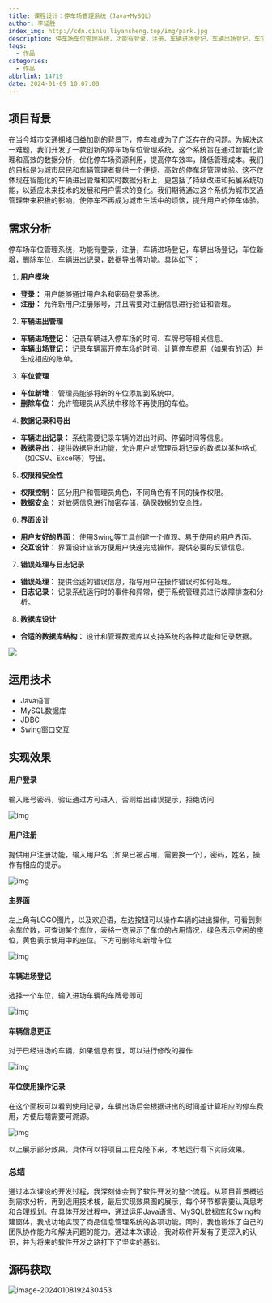 ```yaml
---
title: 课程设计：停车场管理系统（Java+MySQL）
author: 李延胜
index_img: http://cdn.qiniu.liyansheng.top/img/park.jpg
description: 停车场车位管理系统，功能有登录，注册，车辆进场登记，车辆出场登记，车位新增，删除车位，车辆进出记录，数据导出等功能
tags:
  - 作品
categories:
  - 作品
abbrlink: 14719
date: 2024-01-09 10:07:00
---
```

## 项目背景

在当今城市交通拥堵日益加剧的背景下，停车难成为了广泛存在的问题。为解决这一难题，我们开发了一款创新的停车场车位管理系统。这个系统旨在通过智能化管理和高效的数据分析，优化停车场资源利用，提高停车效率，降低管理成本。我们的目标是为城市居民和车辆管理者提供一个便捷、高效的停车场管理体验。这不仅体现在智能化的车辆进出管理和实时数据分析上，更包括了持续改进和拓展系统功能，以适应未来技术的发展和用户需求的变化。我们期待通过这个系统为城市交通管理带来积极的影响，使停车不再成为城市生活中的烦恼，提升用户的停车体验。

## 需求分析

停车场车位管理系统，功能有登录，注册，车辆进场登记，车辆出场登记，车位新增，删除车位，车辆进出记录，数据导出等功能。具体如下：

1. **用户模块**

- **登录：** 用户能够通过用户名和密码登录系统。
- **注册：** 允许新用户注册账号，并且需要对注册信息进行验证和管理。

2. **车辆进出管理**

- **车辆进场登记：** 记录车辆进入停车场的时间、车牌号等相关信息。
- **车辆出场登记：** 记录车辆离开停车场的时间，计算停车费用（如果有的话）并生成相应的账单。

3. **车位管理**

- **车位新增：** 管理员能够将新的车位添加到系统中。
- **删除车位：** 允许管理员从系统中移除不再使用的车位。

4. **数据记录和导出**

- **车辆进出记录：** 系统需要记录车辆的进出时间、停留时间等信息。
- **数据导出：** 提供数据导出功能，允许用户或管理员将记录的数据以某种格式（如CSV、Excel等）导出。

5. **权限和安全性**

- **权限控制：** 区分用户和管理员角色，不同角色有不同的操作权限。
- **数据安全：** 对敏感信息进行加密存储，确保数据的安全性。

6. **界面设计**

- **用户友好的界面：** 使用Swing等工具创建一个直观、易于使用的用户界面。
- **交互设计：** 界面设计应该方便用户快速完成操作，提供必要的反馈信息。

7. **错误处理与日志记录**

- **错误处理：** 提供合适的错误信息，指导用户在操作错误时如何处理。
- **日志记录：** 记录系统运行时的事件和异常，便于系统管理员进行故障排查和分析。

8. **数据库设计**

- **合适的数据库结构：** 设计和管理数据库以支持系统的各种功能和记录数据。

![](http://cdn.qiniu.liyansheng.top/typora/ad.jpg)

## 运用技术

- Java语言
- MySQL数据库
- JDBC
- Swing窗口交互

## 实现效果

#### **用户登录**

输入账号密码，验证通过方可进入，否则给出错误提示，拒绝访问

![img](http://cdn.qiniu.liyansheng.top/typora/wps1.jpg) 

#### **用户注册**

提供用户注册功能，输入用户名（如果已被占用，需要换一个），密码，姓名，操作有相应的提示。

![img](http://cdn.qiniu.liyansheng.top/typora/wps2.jpg) 

 

#### **主界面**

左上角有LOGO图片，以及欢迎语，左边按钮可以操作车辆的进出操作。可看到剩余车位数，可查询某个车位，表格一览展示了车位的占用情况，绿色表示空闲的座位，黄色表示使用中的座位。下方可删除和新增车位

 

![img](http://cdn.qiniu.liyansheng.top/typora/wps3.jpg) 

 

#### **车辆进场登记**

选择一个车位，输入进场车辆的车牌号即可

![img](http://cdn.qiniu.liyansheng.top/typora/wps4.jpg) 

#### **车辆信息更正**

对于已经进场的车辆，如果信息有误，可以进行修改的操作

![img](http://cdn.qiniu.liyansheng.top/typora/wps5.jpg) 

 

#### **车位使用操作记录**

在这个面板可以看到使用记录，车辆出场后会根据进出的时间差计算相应的停车费用，方便后期需要可溯源。

![img](http://cdn.qiniu.liyansheng.top/typora/wps6.jpg) 

以上展示部分效果，具体可以将项目工程克隆下来，本地运行看下实际效果。

### 总结

通过本次课设的开发过程，我深刻体会到了软件开发的整个流程。从项目背景概述到需求分析，再到选用技术栈，最后实现效果图的展示，每个环节都需要认真思考和合理规划。在具体开发过程中，通过运用Java语言、MySQL数据库和Swing构建窗体，我成功地实现了商品信息管理系统的各项功能。同时，我也锻炼了自己的团队协作能力和解决问题的能力。通过本次课设，我对软件开发有了更深入的认识，并为将来的软件开发之路打下了坚实的基础。


## 源码获取

![image-20240108192430453](http://cdn.qiniu.liyansheng.top/typora/image-20240108192430453.png)